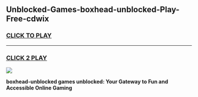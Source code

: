 
## Unblocked-Games-boxhead-unblocked-Play-Free-cdwix
<h3>
<a href="https://premium76.site?title=boxhead-unblocked&ref=18A1">CLICK TO PLAY</a></h3>
<hr>

<h3>
<a href="https://premium76.site?title=boxhead-unblocked&ref=18A1">CLICK 2 PLAY</a>
  
</h3>

<a href="https://premium76.site?title=boxhead-unblocked&ref=18A1"><img src="https://clearcache.store/games.png"></a>


**boxhead-unblocked games unblocked: Your Gateway to Fun and Accessible Online Gaming**

